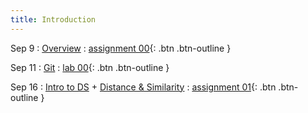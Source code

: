 ```yaml
---
title: Introduction
---
```


Sep 9 
: [Overview](https://github.com/gallettilance/Data-Science-Fundamentals/raw/main/lecture_00/00_CS_506_Overview.pdf) 
  : [assignment 00](../assignments/assignment0){: .btn .btn-outline }

Sep 11 
: [Git](https://github.com/gallettilance/Data-Science-Fundamentals/raw/main/lecture_01/01_Git.pdf) 
  : [lab 00](https://github.com/Chris210634/CS506-Lab0){: .btn .btn-outline }

Sep 16
: [Intro to DS](https://github.com/gallettilance/Data-Science-Fundamentals/raw/main/lecture_03/03_Introduction.pdf) + [Distance & Similarity](https://github.com/gallettilance/Data-Science-Fundamentals/raw/main/lecture_04/04_Distance_%26_Similarity.pdf) 
  : [assignment 01](#){: .btn .btn-outline } 


